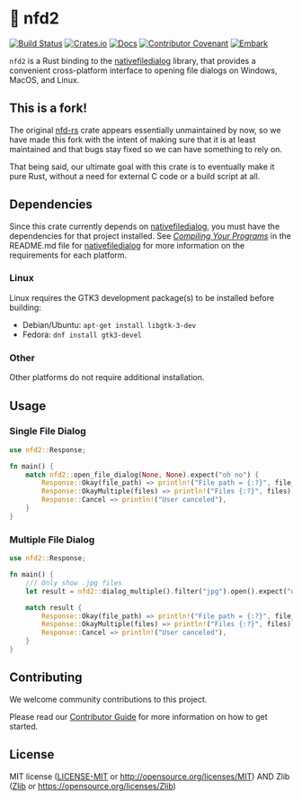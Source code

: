 # 💾 nfd2

[![Build Status](https://github.com/EmbarkStudios/nfd2/workflows/CI/badge.svg)](https://github.com/EmbarkStudios/nfd2/actions?workflow=CI)
[![Crates.io](https://img.shields.io/crates/v/nfd2.svg)](https://crates.io/crates/nfd2)
[![Docs](https://docs.rs/nfd2/badge.svg)](https://docs.rs/nfd2)
[![Contributor Covenant](https://img.shields.io/badge/contributor%20covenant-v1.4%20adopted-ff69b4.svg)](CODE_OF_CONDUCT.md)
[![Embark](https://img.shields.io/badge/embark-open%20source-blueviolet.svg)](https://embark.dev)

`nfd2` is a Rust binding to the [nativefiledialog] library, that provides a convenient cross-platform interface to opening file dialogs on Windows, MacOS, and Linux.

## This is a fork!

The original [nfd-rs](https://github.com/saurvs/nfd-rs) crate appears essentially unmaintained by now, so we have made this fork with the intent of making sure that it is at least maintained and that bugs stay fixed so we can have something to rely on.

That being said, our ultimate goal with this crate is to eventually make it pure Rust, without a need for external C code or a build script at all.

## Dependencies

Since this crate currently depends on [nativefiledialog], you must have the dependencies for that project installed. See [*Compiling Your Programs*](https://github.com/mlabbe/nativefiledialog#compiling-your-programs) in the README.md file for [nativefiledialog] for more information on the requirements for each platform.

### Linux

Linux requires the GTK3 development package(s) to be installed before building:

* Debian/Ubuntu: `apt-get install libgtk-3-dev`
* Fedora: `dnf install gtk3-devel`

### Other

Other platforms do not require additional installation.

## Usage

### Single File Dialog

```rust
use nfd2::Response;

fn main() {
    match nfd2::open_file_dialog(None, None).expect("oh no") {
        Response::Okay(file_path) => println!("File path = {:?}", file_path),
        Response::OkayMultiple(files) => println!("Files {:?}", files),
        Response::Cancel => println!("User canceled"),
    }
}
```

### Multiple File Dialog

```rust
use nfd2::Response;

fn main() {
    /// Only show .jpg files
    let result = nfd2::dialog_multiple().filter("jpg").open().expect("oh no");

    match result {
        Response::Okay(file_path) => println!("File path = {:?}", file_path),
        Response::OkayMultiple(files) => println!("Files {:?}", files),
        Response::Cancel => println!("User canceled"),
    }
}
```

## Contributing

We welcome community contributions to this project.

Please read our [Contributor Guide](CONTRIBUTING.md) for more information on how to get started.

## License

MIT license ([LICENSE-MIT](LICENSE-MIT) or http://opensource.org/licenses/MIT) AND Zlib ([Zlib](https://github.com/mlabbe/nativefiledialog/blob/master/LICENSE) or https://opensource.org/licenses/Zlib)

[nativefiledialog]: https://github.com/mlabbe/nativefiledialog
